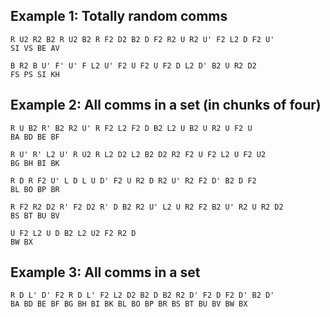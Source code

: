 ## Example 1: Totally random comms

```
R U2 R2 B2 R U2 B2 R F2 D2 B2 D F2 R2 U R2 U' F2 L2 D F2 U'
SI VS BE AV

B R2 B U' F' U' F L2 U' F2 U F2 U F2 D L2 D' B2 U R2 D2
FS PS SI KH
```


## Example 2: All comms in a set (in chunks of four)

```
R U B2 R' B2 R2 U' R F2 L2 F2 D B2 L2 U B2 U R2 U F2 U
BA BD BE BF

R U' R' L2 U' R U2 R L2 D2 L2 B2 D2 R2 F2 U F2 L2 U F2 U2
BG BH BI BK

R D R F2 U' L D L U D' F2 U R2 D R2 U' R2 F2 D' B2 D F2
BL BO BP BR

R F2 R2 D2 R' F2 D2 R' D B2 R2 U' L2 U R2 F2 B2 U' R2 U R2 D2
BS BT BU BV

U F2 L2 U D B2 L2 U2 F2 R2 D
BW BX
```


## Example 3: All comms in a set

```
R D L' D' F2 R D L' F2 L2 D2 B2 D B2 R2 D' F2 D F2 D' B2 D'
BA BD BE BF BG BH BI BK BL BO BP BR BS BT BU BV BW BX
```
